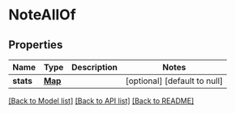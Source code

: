 # NoteAllOf
## Properties

Name | Type | Description | Notes
------------ | ------------- | ------------- | -------------
**stats** | [**Map**](integer.md) |  | [optional] [default to null]

[[Back to Model list]](../README.md#documentation-for-models) [[Back to API list]](../README.md#documentation-for-api-endpoints) [[Back to README]](../README.md)


